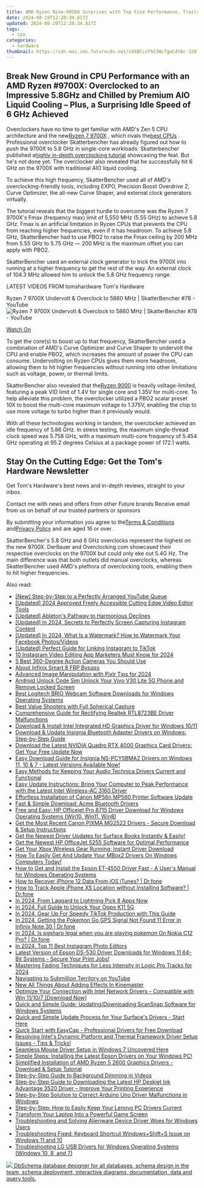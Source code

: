 ```yaml
---
title: AMD Ryzen Nine-9950X Surprises with Top Five Performance, Trails Behind Xeon and Threadripper in Watercooled Benchmark Trials!
date: 2024-08-19T12:20:34.817Z
updated: 2024-08-20T12:20:34.817Z
tags:
  - cpu
categories:
  - hardware
thumbnail: https://cdn.mos.cms.futurecdn.net/cGkBCLcFhS3WLTgwC4YBc-320-80.jpg
---
```


## Break New Ground in CPU Performance with an AMD Ryzen #9700X: Overclocked to an Impressive 5.8GHz and Chilled by Premium AIO Liquid Cooling – Plus, a Surprising Idle Speed of 6 GHz Achieved

Overclockers have no time to get familiar with AMD's Zen 5 CPU architecture and the new[Ryzen 7 9700X](https://www.tomshardware.com/pc-components/cpus/amd-ryzen-5-9600x-cpu-review) , which rivals the[best CPUs](https://www.tomshardware.com/reviews/best-cpus,3986.html) . Professional overclocker Skatterbencher has already figured out how to push the 9700X to 5.8 GHz in single-core workloads. Skatterbencher published a[highly in-depth overclocking tutorial](https://skatterbencher.com/2024/08/07/skatterbencher-78-ryzen-7-9700x-overclocked-to-5860-mhz/) showcasing the feat. But he's not done yet. The overclocker also revealed that he successfully hit 6 GHz on the 9700X with traditional AIO liquid cooling.

 To achieve this high frequency, SkatterBencher used all of AMD's overclocking-friendly tools, including EXPO, Precision Boost Overdrive 2, Curve Optimizer, the all-new Curve Shaper, and external clock generators virtually.

 The tutorial reveals that the biggest hurdle to overcome was the Ryzen 7 9700X's Fmax (frequency max) limit of 5,550 MHz (5.55 GHz) to achieve 5.8 GHz. Fmax is an artificial limitation in Ryzen CPUs that prevents the CPU from reaching higher frequencies, even if it has headroom. To achieve 5.8 GHz, SkatterBencher had to use PBO2 to raise the Fmax ceiling by 200 MHz from 5.55 GHz to 5.75 GHz — 200 MHz is the maximum offset you can apply with PBO2\.

 SkatterBencher used an external clock generator to trick the 9700X into running at a higher frequency to get the rest of the way. An external clock of 104.3 MHz allowed him to unlock the 5.8 GHz frequency range.

 LATEST VIDEOS FROM tomshardware Tom's Hardware

 Ryzen 7 9700X Undervolt & Overclock to 5860 MHz | SkatterBencher #78 - YouTube ![Ryzen 7 9700X Undervolt & Overclock to 5860 MHz | SkatterBencher #78 - YouTube](https://img.youtube.com/vi/3GV7q6CV7GY/maxresdefault.jpg)

[Watch On](https://youtu.be/3GV7q6CV7GY)

 To get the core(s) to boost up to that frequency, SkatterBencher used a combination of AMD's Curve Optimizer and Curve Shaper to undervolt the CPU and enable PBO2, which increases the amount of power the CPU can consume. Undervolting on Ryzen CPUs gives them more headroom, allowing them to hit higher frequencies without running into other limitations such as voltage, power, or thermal limits.

 SkatterBencher also revealed that the[Ryzen 9000](https://www.tomshardware.com/pc-components/cpus/amd-announces-zen-5-ryzen-9000-processors-launches-in-july-four-new-ryzen-9-7-and-5-processors-with-a-16-ipc-improvement) is heavily voltage-limited, featuring a peak VID limit of 1.4V for single core and 1.35V for multi-core. To help alleviate this problem, the overclocker utilized a PBO2 scalar preset 10X to boost the multi-core maximum voltage to 1.375V, enabling the chip to use more voltage to turbo higher than it previously would.

 With all these technologies working in tandem, the overclocker achieved an idle frequency of 5.86 GHz. In stress testing, the maximum single-thread clock speed was 5.758 GHz, with a maximum multi-core frequency of 5.454 GHz operating at 95.2 degrees Celsius at a package power of 172.1 watts.

## Stay On the Cutting Edge: Get the Tom's Hardware Newsletter

 Get Tom's Hardware's best news and in-depth reviews, straight to your inbox.

 Contact me with news and offers from other Future brands  Receive email from us on behalf of our trusted partners or sponsors

 By submitting your information you agree to the[Terms & Conditions](https://futureplc.com/terms-conditions/) and[Privacy Policy](https://futureplc.com/privacy-policy/) and are aged 16 or over.

 SkatterBencher's 5.8 GHz and 6 GHz overclocks represent the highest on the new 9700X. Der8auer and Overclocking.com showcased their respective overclocks on the 9700X but could only eke out 5.4G Hz. The main difference was that both outlets did manual overclocks, whereas SkatterBencher used AMD's plethora of overclocking tools, enabling them to hit higher frequencies.


<ins class="adsbygoogle"
     style="display:block"
     data-ad-format="autorelaxed"
     data-ad-client="ca-pub-7571918770474297"
     data-ad-slot="1223367746"></ins>



<ins class="adsbygoogle"
     style="display:block"
     data-ad-client="ca-pub-7571918770474297"
     data-ad-slot="8358498916"
     data-ad-format="auto"
     data-full-width-responsive="true"></ins>

<span class="atpl-alsoreadstyle">Also read:</span>
<div><ul>
<li><a href="https://youtube-stream.techidaily.com/new-step-by-step-to-a-perfectly-arranged-youtube-queue/"><u>[New] Step-by-Step to a Perfectly Arranged YouTube Queue</u></a></li>
<li><a href="https://eaxpv-info.techidaily.com/updated-2024-approved-freely-accessible-cutting-edge-video-editor-tools/"><u>[Updated] 2024 Approved  Freely Accessible Cutting Edge Video Editor Tools</u></a></li>
<li><a href="https://extra-hints.techidaily.com/updated-abletons-pathway-to-harmonious-declines/"><u>[Updated] Ableton's Pathway to Harmonious Declines</u></a></li>
<li><a href="https://instagram-clips.techidaily.com/updated-in-2024-secrets-to-perfectly-screen-capturing-instagram-content/"><u>[Updated] In 2024, Secrets to Perfectly Screen Capturing Instagram Content</u></a></li>
<li><a href="https://facebook-video-content.techidaily.com/updated-in-2024-what-is-a-watermark-how-to-watermark-your-facebook-photosvideos/"><u>[Updated] In 2024, What Is a Watermark? How to Watermark Your Facebook Photos/Videos</u></a></li>
<li><a href="https://extra-guidance.techidaily.com/updated-perfect-guide-for-linking-instagram-to-tiktok/"><u>[Updated] Perfect Guide for Linking Instagram to TikTok</u></a></li>
<li><a href="https://instagram-video-files.techidaily.com/10-instagram-video-editing-app-marketers-must-know-for-2024/"><u>10 Instagram Video Editing App Marketers Must Know for 2024</u></a></li>
<li><a href="https://extra-hints.techidaily.com/5-best-360-degree-action-cameras-you-should-use/"><u>5 Best 360-Degree Action Cameras You Should Use</u></a></li>
<li><a href="https://bypass-frp.techidaily.com/about-infinix-smart-8-frp-bypass-by-drfone-android/"><u>About Infinix Smart 8 FRP Bypass</u></a></li>
<li><a href="https://article-files.techidaily.com/advanced-image-manipulation-with-pixlr-tips-for-2024/"><u>Advanced Image Manipulation with Pixlr Tips for 2024</u></a></li>
<li><a href="https://sim-unlock.techidaily.com/android-unlock-code-sim-unlock-your-vivo-v30-lite-5g-phone-and-remove-locked-screen-by-drfone-android/"><u>Android Unlock Code Sim Unlock Your Vivo V30 Lite 5G Phone and Remove Locked Screen</u></a></li>
<li><a href="https://hardware-help.techidaily.com/best-logitech-brio-webcam-software-downloads-for-windows-operating-systems/"><u>Best Logitech BRIO Webcam Software Downloads for Windows Operating Systems</u></a></li>
<li><a href="https://extra-hints.techidaily.com/best-value-shooters-with-full-spherical-capture/"><u>Best Value Shooters with Full Spherical Capture</u></a></li>
<li><a href="https://hardware-help.techidaily.com/comprehensive-guide-for-rectifying-realtek-rtl8723be-driver-malfunctions/"><u>Comprehensive Guide for Rectifying Realtek RTL8723BE Driver Malfunctions</u></a></li>
<li><a href="https://hardware-help.techidaily.com/download-and-install-intel-integrated-hd-graphics-driver-for-windows-1011/"><u>Download & Install Intel Integrated HD Graphics Driver for Windows 10/11</u></a></li>
<li><a href="https://hardware-help.techidaily.com/download-and-update-insignia-bluetooth-adapter-drivers-on-windows-step-by-step-guide/"><u>Download & Update Insignia Bluetooth Adapter Drivers on Windows: Step-by-Step Guide</u></a></li>
<li><a href="https://hardware-help.techidaily.com/1722970418702-download-the-latest-nvidia-quadro-rtx-4000-graphics-card-drivers-get-your-free-update-now/"><u>Download the Latest NVIDIA Quadro RTX 4000 Graphics Card Drivers: Get Your Free Update Now</u></a></li>
<li><a href="https://hardware-help.techidaily.com/easy-download-guide-for-insignia-ns-pcy5bma2-drivers-on-windows-11-10-and-7-latest-versions-available-now/"><u>Easy Download Guide for Insignia NS-PCY5BMA2 Drivers on Windows 11, 10 & 7 - Latest Versions Available Now!</u></a></li>
<li><a href="https://hardware-help.techidaily.com/easy-methods-for-keeping-your-audio-technica-drivers-current-and-functional/"><u>Easy Methods for Keeping Your Audio Technica Drivers Current and Functional</u></a></li>
<li><a href="https://hardware-help.techidaily.com/easy-update-instructions-bring-your-computer-to-peak-performance-with-the-latest-intel-wireless-ac-3160-driver/"><u>Easy Update Instructions: Bring Your Computer to Peak Performance with the Latest Intel Wireless-AC 3160 Driver</u></a></li>
<li><a href="https://hardware-help.techidaily.com/effortless-installation-of-canon-mp56n-mp560-printer-software-update/"><u>Effortless Installation of Canon MP56n MP560 Printer Software Update</u></a></li>
<li><a href="https://hardware-help.techidaily.com/fast-and-simple-download-acme-bluetooth-drivers/"><u>Fast & Simple Download: Acme Bluetooth Drivers</u></a></li>
<li><a href="https://hardware-help.techidaily.com/free-and-easy-hp-officejet-pro-8715-driver-download-for-windows-operating-systems-win10-win11-win8/"><u>Free and Easy: HP Officejet Pro 8715 Driver Download for Windows Operating Systems (Win10, Win11, Win8)</u></a></li>
<li><a href="https://hardware-help.techidaily.com/get-the-most-recent-canon-pixma-mg2522-drivers-secure-download-and-setup-instructions/"><u>Get the Most Recent Canon PIXMA MG2522 Drivers - Secure Download & Setup Instructions</u></a></li>
<li><a href="https://hardware-help.techidaily.com/get-the-newest-driver-updates-for-surface-books-instantly-and-easily/"><u>Get the Newest Driver Updates for Surface Books Instantly & Easily!</u></a></li>
<li><a href="https://hardware-help.techidaily.com/get-the-newest-hp-officejet-5255-software-for-optimal-performance/"><u>Get the Newest HP OfficeJet 5255 Software for Optimal Performance</u></a></li>
<li><a href="https://hardware-help.techidaily.com/1722974698299-get-your-xbox-wireless-gear-running-instant-driver-download/"><u>Get Your Xbox Wireless Gear Running: Instant Driver Download</u></a></li>
<li><a href="https://hardware-help.techidaily.com/how-to-easily-get-and-update-your-mbox2-drivers-on-windows-computers-today/"><u>How To Easily Get And Update Your MBox2 Drivers On Windows Computers Today!</u></a></li>
<li><a href="https://hardware-help.techidaily.com/how-to-get-and-install-the-epson-et-4550-driver-fast-a-users-manual-for-windows-operating-systems/"><u>How to Get and Install the Epson ET-4550 Driver Fast - A User's Manual for Windows Operating Systems</u></a></li>
<li><a href="https://blog-min.techidaily.com/how-to-recover-iphone-12-data-from-ios-itunes-drfone-by-drfone-ios-data-recovery-ios-data-recovery/"><u>How to Recover iPhone 12 Data From iOS iTunes? | Dr.fone</u></a></li>
<li><a href="https://ios-location-track.techidaily.com/how-to-track-apple-iphone-xs-location-without-installing-software-drfone-by-drfone-virtual-ios/"><u>How to Track Apple iPhone XS Location without Installing Software? | Dr.fone</u></a></li>
<li><a href="https://some-techniques.techidaily.com/in-2024-from-laggard-to-lightning-pick-8-apps-now/"><u>In 2024, From Laggard to Lightning  Pick 8 Apps Now</u></a></li>
<li><a href="https://easy-unlock-android.techidaily.com/in-2024-full-guide-to-unlock-your-oppo-k11-5g-by-drfone-android/"><u>In 2024, Full Guide to Unlock Your Oppo K11 5G</u></a></li>
<li><a href="https://tiktok-video-files.techidaily.com/in-2024-gear-up-for-speedy-tiktok-production-with-this-guide/"><u>In 2024, Gear Up For Speedy TikTok Production with This Guide</u></a></li>
<li><a href="https://android-location.techidaily.com/in-2024-getting-the-pokemon-go-gps-signal-not-found-11-error-in-infinix-note-30-drfone-by-drfone-virtual/"><u>In 2024, Getting the Pokemon Go GPS Signal Not Found 11 Error in Infinix Note 30 | Dr.fone</u></a></li>
<li><a href="https://phone-solutions.techidaily.com/in-2024-is-pgsharp-legal-when-you-are-playing-pokemon-on-nokia-c12-pro-drfone-by-drfone-virtual-android/"><u>In 2024, Is pgsharp legal when you are playing pokemon On Nokia C12 Pro? | Dr.fone</u></a></li>
<li><a href="https://instagram-videos.techidaily.com/in-2024-top-11-best-instagram-photo-editors/"><u>In 2024, Top 11 Best Instagram Photo Editors</u></a></li>
<li><a href="https://hardware-help.techidaily.com/1722958204101-latest-version-of-epson-ds-530-driver-downloads-for-windows-11-64-bit-systems-secure-your-print-jobs/"><u>Latest Version of Epson DS-530 Driver Downloads for Windows 11 64-Bit Systems - Secure Your Print Jobs!</u></a></li>
<li><a href="https://fox-info.techidaily.com/mastering-fading-techniques-for-less-intensity-in-logic-pro-tracks-for-2024/"><u>Mastering Fading Techniques for Less Intensity in Logic Pro Tracks for 2024</u></a></li>
<li><a href="https://youtube-videos.techidaily.com/navigating-to-submillion-territory-on-youtube/"><u>Navigating to Submillion Territory on YouTube</u></a></li>
<li><a href="https://ai-video-editing.techidaily.com/new-all-things-about-adding-effects-in-kinemaster/"><u>New All Things About Adding Effects In Kinemaster</u></a></li>
<li><a href="https://hardware-help.techidaily.com/optimize-your-connection-with-intel-network-drivers-compatible-with-win-11107-download-now/"><u>Optimize Your Connection with Intel Network Drivers – Compatible with Win 11/10/7 [Download Now]</u></a></li>
<li><a href="https://hardware-help.techidaily.com/quick-and-simple-guide-updatingdownloading-scansnap-software-for-windows-systems/"><u>Quick and Simple Guide: Updating/Downloading ScanSnap Software for Windows Systems</u></a></li>
<li><a href="https://hardware-help.techidaily.com/1722976621278-quick-and-simple-update-process-for-your-surfaces-drivers-start-here/"><u>Quick and Simple Update Process for Your Surface's Drivers - Start Here</u></a></li>
<li><a href="https://hardware-help.techidaily.com/quick-start-with-easycap-professional-drivers-for-free-download/"><u>Quick Start with EasyCap - Professional Drivers for Free Download</u></a></li>
<li><a href="https://hardware-help.techidaily.com/1722975602361-resolving-intels-dynamic-platform-and-thermal-framework-driver-setup-issues-tips-and-tricks/"><u>Resolving Intel's Dynamic Platform and Thermal Framework Driver Setup Issues - Tips & Tricks!</u></a></li>
<li><a href="https://hardware-help.techidaily.com/seamless-mouse-driver-setup-in-windows-7-uncovered-here/"><u>Seamless Mouse Driver Setup in Windows 7 Uncovered Here</u></a></li>
<li><a href="https://hardware-help.techidaily.com/simple-steps-installing-the-latest-epson-drivers-on-your-windows-pc/"><u>Simple Steps: Installing the Latest Epson Drivers on Your Windows PC!</u></a></li>
<li><a href="https://hardware-help.techidaily.com/simplified-installation-of-amd-ryzen-5-2600-graphics-drivers-download-and-setup-tutorial/"><u>Simplified Installation of AMD Ryzen 5 2600 Graphics Drivers - Download & Setup Tutorial</u></a></li>
<li><a href="https://youtube-clips.techidaily.com/step-by-step-guide-to-background-dimming-in-videos/"><u>Step-by-Step Guide to Background Dimming in Videos</u></a></li>
<li><a href="https://hardware-help.techidaily.com/step-by-step-guide-to-downloading-the-latest-hp-deskjet-ink-advantage-3520-driver-improve-your-printing-experience/"><u>Step-by-Step Guide to Downloading the Latest HP Deskjet Ink Advantage 3520 Driver – Improve Your Printing Experience</u></a></li>
<li><a href="https://hardware-help.techidaily.com/step-by-step-solution-to-correct-arduino-uno-driver-malfunctions-in-windows/"><u>Step-by-Step Solution to Correct Arduino Uno Driver Malfunctions in Windows</u></a></li>
<li><a href="https://hardware-help.techidaily.com/step-by-step-how-to-easily-keep-your-lenovo-pc-drivers-current/"><u>Step-by-Step: How to Easily Keep Your Lenovo PC Drivers Current</u></a></li>
<li><a href="https://games-able.techidaily.com/transform-your-laptop-into-a-powerful-game-screen/"><u>Transform Your Laptop Into a Powerful Game Screen</u></a></li>
<li><a href="https://hardware-help.techidaily.com/troubleshooting-and-solving-alienware-device-driver-woes-for-windows-users/"><u>Troubleshooting and Solving Alienware Device Driver Woes for Windows Users</u></a></li>
<li><a href="https://win-howtos.techidaily.com/troubleshooting-fixed-keyboard-shortcut-windowsplusshiftpluss-issue-on-windows-11-and-10/"><u>Troubleshooting Fixed: Keyboard Shortcut Windows+Shift+S Issue on Windows 11 and 10</u></a></li>
<li><a href="https://hardware-help.techidaily.com/troubleshooting-lg-usb-drivers-for-windows-operating-systems-windows-10-8-and-7/"><u>Troubleshooting LG USB Drivers for Windows Operating Systems (Windows 10, 8, and 7)</u></a></li>
</ul></div>

<!-- affiliate ads begin -->
<a href="https://shop.dbschema.com/order/checkout.php?PRODS=19867419&QTY=1&AFFILIATE=108875&CART=1"> <img src="https://secure.avangate.com/images/merchant/176b22bab4e94a28619ca2433b2ef241/products/1_icon256.png" border="0">
DbSchema database designer for all databases, schema design in the team, schema deployment, interactive diagrams, documentation, data and query tools. </a>
<!-- affiliate ads end -->
